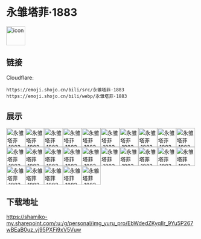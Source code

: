 # 永雏塔菲·1883
<img src="https://emoji.shojo.cn/bili/src/永雏塔菲·1883/icon.png" width="50" height="50" alt="icon">

## 链接
Cloudflare:
```
https://emoji.shojo.cn/bili/src/永雏塔菲·1883
https://emoji.shojo.cn/bili/webp/永雏塔菲·1883
```
## 展示
<img src="https://emoji.shojo.cn/bili/src/永雏塔菲·1883/永雏塔菲·1883-安心.png" width="50" height="50" alt="永雏塔菲·1883-安心"><img src="https://emoji.shojo.cn/bili/src/永雏塔菲·1883/永雏塔菲·1883-别急.png" width="50" height="50" alt="永雏塔菲·1883-别急"><img src="https://emoji.shojo.cn/bili/src/永雏塔菲·1883/永雏塔菲·1883-大菲柱.png" width="50" height="50" alt="永雏塔菲·1883-大菲柱"><img src="https://emoji.shojo.cn/bili/src/永雏塔菲·1883/永雏塔菲·1883-钓鱼.png" width="50" height="50" alt="永雏塔菲·1883-钓鱼"><img src="https://emoji.shojo.cn/bili/src/永雏塔菲·1883/永雏塔菲·1883-好的喵.png" width="50" height="50" alt="永雏塔菲·1883-好的喵"><img src="https://emoji.shojo.cn/bili/src/永雏塔菲·1883/永雏塔菲·1883-回旋.png" width="50" height="50" alt="永雏塔菲·1883-回旋"><img src="https://emoji.shojo.cn/bili/src/永雏塔菲·1883/永雏塔菲·1883-结晶.png" width="50" height="50" alt="永雏塔菲·1883-结晶"><img src="https://emoji.shojo.cn/bili/src/永雏塔菲·1883/永雏塔菲·1883-开派对咯.png" width="50" height="50" alt="永雏塔菲·1883-开派对咯"><img src="https://emoji.shojo.cn/bili/src/永雏塔菲·1883/永雏塔菲·1883-看看你的.png" width="50" height="50" alt="永雏塔菲·1883-看看你的"><img src="https://emoji.shojo.cn/bili/src/永雏塔菲·1883/永雏塔菲·1883-磕头.png" width="50" height="50" alt="永雏塔菲·1883-磕头"><img src="https://emoji.shojo.cn/bili/src/永雏塔菲·1883/永雏塔菲·1883-米线.png" width="50" height="50" alt="永雏塔菲·1883-米线"><img src="https://emoji.shojo.cn/bili/src/永雏塔菲·1883/永雏塔菲·1883-喵.png" width="50" height="50" alt="永雏塔菲·1883-喵"><img src="https://emoji.shojo.cn/bili/src/永雏塔菲·1883/永雏塔菲·1883-拿下.png" width="50" height="50" alt="永雏塔菲·1883-拿下"><img src="https://emoji.shojo.cn/bili/src/永雏塔菲·1883/永雏塔菲·1883-难过.png" width="50" height="50" alt="永雏塔菲·1883-难过"><img src="https://emoji.shojo.cn/bili/src/永雏塔菲·1883/永雏塔菲·1883-切割.png" width="50" height="50" alt="永雏塔菲·1883-切割"><img src="https://emoji.shojo.cn/bili/src/永雏塔菲·1883/永雏塔菲·1883-收收味.png" width="50" height="50" alt="永雏塔菲·1883-收收味"><img src="https://emoji.shojo.cn/bili/src/永雏塔菲·1883/永雏塔菲·1883-双手抱胸.png" width="50" height="50" alt="永雏塔菲·1883-双手抱胸"><img src="https://emoji.shojo.cn/bili/src/永雏塔菲·1883/永雏塔菲·1883-塔不灭.png" width="50" height="50" alt="永雏塔菲·1883-塔不灭"><img src="https://emoji.shojo.cn/bili/src/永雏塔菲·1883/永雏塔菲·1883-甜甜甜.png" width="50" height="50" alt="永雏塔菲·1883-甜甜甜"><img src="https://emoji.shojo.cn/bili/src/永雏塔菲·1883/永雏塔菲·1883-王牌级.png" width="50" height="50" alt="永雏塔菲·1883-王牌级"><img src="https://emoji.shojo.cn/bili/src/永雏塔菲·1883/永雏塔菲·1883-委屈.png" width="50" height="50" alt="永雏塔菲·1883-委屈"><img src="https://emoji.shojo.cn/bili/src/永雏塔菲·1883/永雏塔菲·1883-阴险.png" width="50" height="50" alt="永雏塔菲·1883-阴险"><img src="https://emoji.shojo.cn/bili/src/永雏塔菲·1883/永雏塔菲·1883-拥抱.png" width="50" height="50" alt="永雏塔菲·1883-拥抱"><img src="https://emoji.shojo.cn/bili/src/永雏塔菲·1883/永雏塔菲·1883-中秋快乐.png" width="50" height="50" alt="永雏塔菲·1883-中秋快乐"><img src="https://emoji.shojo.cn/bili/src/永雏塔菲·1883/永雏塔菲·1883-最爱你了.png" width="50" height="50" alt="永雏塔菲·1883-最爱你了">

## 下载地址

https://shamiko-my.sharepoint.com/:u:/g/personal/img_yuru_pro/EbWdedZKyqlIr_9Yu5P267wBEaB0uz_vj95PXFi9xV5Vuw